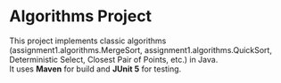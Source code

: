 # Algorithms Project

This project implements classic algorithms (assignment1.algorithms.MergeSort, assignment1.algorithms.QuickSort, Deterministic Select, Closest Pair of Points, etc.) in Java.  
It uses **Maven** for build and **JUnit 5** for testing.